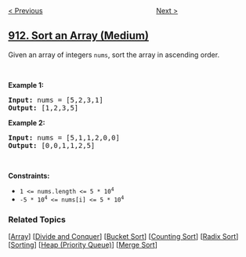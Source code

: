 <!--|This file generated by command(leetcode description); DO NOT EDIT.    |-->
<!--+----------------------------------------------------------------------+-->
<!--|@author    openset <openset.wang@gmail.com>                           |-->
<!--|@link      https://github.com/openset                                 |-->
<!--|@home      https://github.com/openset/leetcode                        |-->
<!--+----------------------------------------------------------------------+-->

[< Previous](../online-election "Online Election")
　　　　　　　　　　　　　　　　
[Next >](../cat-and-mouse "Cat and Mouse")

## [912. Sort an Array (Medium)](https://leetcode.com/problems/sort-an-array "排序数组")

<p>Given an array of integers <code>nums</code>, sort the array in ascending order.</p>

<p>&nbsp;</p>
<p><strong>Example 1:</strong></p>
<pre><strong>Input:</strong> nums = [5,2,3,1]
<strong>Output:</strong> [1,2,3,5]
</pre><p><strong>Example 2:</strong></p>
<pre><strong>Input:</strong> nums = [5,1,1,2,0,0]
<strong>Output:</strong> [0,0,1,1,2,5]
</pre>
<p>&nbsp;</p>
<p><strong>Constraints:</strong></p>

<ul>
	<li><code>1 &lt;= nums.length &lt;= 5 * 10<sup>4</sup></code></li>
	<li><code>-5 * 10<sup>4</sup> &lt;= nums[i] &lt;= 5 * 10<sup>4</sup></code></li>
</ul>

### Related Topics
  [[Array](../../tag/array/README.md)]
  [[Divide and Conquer](../../tag/divide-and-conquer/README.md)]
  [[Bucket Sort](../../tag/bucket-sort/README.md)]
  [[Counting Sort](../../tag/counting-sort/README.md)]
  [[Radix Sort](../../tag/radix-sort/README.md)]
  [[Sorting](../../tag/sorting/README.md)]
  [[Heap (Priority Queue)](../../tag/heap-priority-queue/README.md)]
  [[Merge Sort](../../tag/merge-sort/README.md)]
